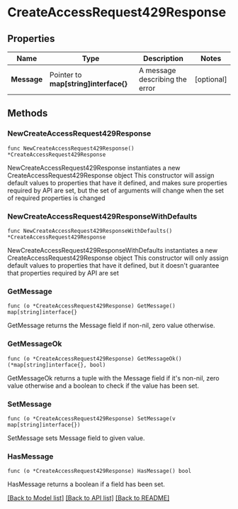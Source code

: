 # CreateAccessRequest429Response

## Properties

Name | Type | Description | Notes
------------ | ------------- | ------------- | -------------
**Message** | Pointer to **map[string]interface{}** | A message describing the error | [optional] 

## Methods

### NewCreateAccessRequest429Response

`func NewCreateAccessRequest429Response() *CreateAccessRequest429Response`

NewCreateAccessRequest429Response instantiates a new CreateAccessRequest429Response object
This constructor will assign default values to properties that have it defined,
and makes sure properties required by API are set, but the set of arguments
will change when the set of required properties is changed

### NewCreateAccessRequest429ResponseWithDefaults

`func NewCreateAccessRequest429ResponseWithDefaults() *CreateAccessRequest429Response`

NewCreateAccessRequest429ResponseWithDefaults instantiates a new CreateAccessRequest429Response object
This constructor will only assign default values to properties that have it defined,
but it doesn't guarantee that properties required by API are set

### GetMessage

`func (o *CreateAccessRequest429Response) GetMessage() map[string]interface{}`

GetMessage returns the Message field if non-nil, zero value otherwise.

### GetMessageOk

`func (o *CreateAccessRequest429Response) GetMessageOk() (*map[string]interface{}, bool)`

GetMessageOk returns a tuple with the Message field if it's non-nil, zero value otherwise
and a boolean to check if the value has been set.

### SetMessage

`func (o *CreateAccessRequest429Response) SetMessage(v map[string]interface{})`

SetMessage sets Message field to given value.

### HasMessage

`func (o *CreateAccessRequest429Response) HasMessage() bool`

HasMessage returns a boolean if a field has been set.


[[Back to Model list]](../README.md#documentation-for-models) [[Back to API list]](../README.md#documentation-for-api-endpoints) [[Back to README]](../README.md)


